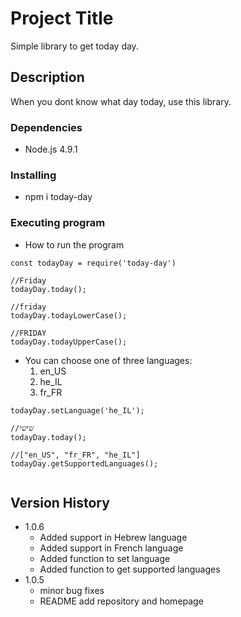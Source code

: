 # Project Title

Simple library to get today day.

## Description

When you dont know what day today, use this library.

### Dependencies

- Node.js 4.9.1

### Installing

- npm i today-day

### Executing program

- How to run the program

```
const todayDay = require('today-day')

//Friday
todayDay.today();

//friday
todayDay.todayLowerCase();

//FRIDAY
todayDay.todayUpperCase();

```

- You can choose one of three languages:
  1. en_US
  2. he_IL
  3. fr_FR

```
todayDay.setLanguage('he_IL');

//שישי
todayDay.today();

//["en_US", "fr_FR", "he_IL"]
todayDay.getSupportedLanguages();


```

## Version History

- 1.0.6
  - Added support in Hebrew language
  - Added support in French language
  - Added function to set language
  - Added function to get supported languages
- 1.0.5
  - minor bug fixes
  - README add repository and homepage
